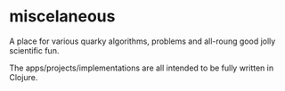 # miscelaneous

A place for various quarky algorithms, problems and all-roung good jolly 
scientific fun.

The apps/projects/implementations are all intended to be fully written in Clojure.
